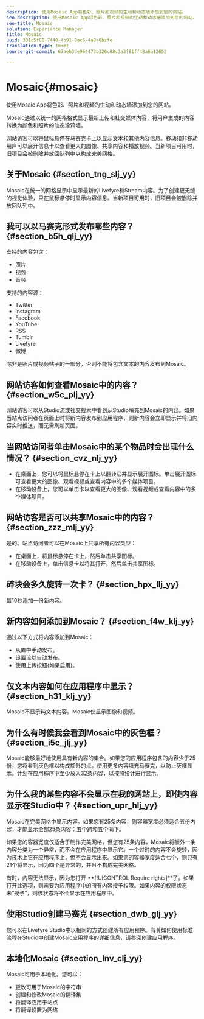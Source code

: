 ```yaml
---
description: 使用Mosaic App将色彩、照片和视频的生动和动态墙添加到您的网站。
seo-description: 使用Mosaic App将色彩、照片和视频的生动和动态墙添加到您的网站。
seo-title: Mosaic
solution: Experience Manager
title: Mosaic
uuid: 331c5f80-7440-4b91-8ac6-4a8a8bzfe
translation-type: tm+mt
source-git-commit: 67aeb3de964473b326c88c3a3f81ff48a6a12652

---
```



# Mosaic{#mosaic}

使用Mosaic App将色彩、照片和视频的生动和动态墙添加到您的网站。

Mosaic通过以统一的网格格式显示最新上传和社交媒体内容，将用户生成的内容转换为颜色和照片的动态涂鸦墙。

网站访客可以将鼠标悬停在马赛克卡上以显示文本和其他内容信息。移动和非移动用户可以展开信息卡以查看更大的图像、共享内容和播放视频。当新项目可用时，旧项目会被删除并放回队列中以构成完美网格。

## 关于Mosaic {#section_tng_slj_yy}

Mosaic在统一的网格显示中显示最新的Livefyre和Stream内容。为了创建更无缝的视觉体验，只在鼠标悬停时显示内容信息。当新项目可用时，旧项目会被删除并放回队列中。

## 我可以以马赛克形式发布哪些内容？ {#section_b5h_qlj_yy}

支持的内容包含：

* 照片
* 视频
* 音频

支持的内容源：

* Twitter
* Instagram
* Facebook
* YouTube
* RSS
* Tumblr
* Livefyre
* 微博

除非是照片或视频帖子的一部分，否则不能将包含文本的内容发布到Mosaic。

## 网站访客如何查看Mosaic中的内容？ {#section_w5c_plj_yy}

网站访客可以从Studio流或社交搜索中看到从Studio填充到Mosaic的内容。如果当站点访问者在页面上时将新内容发布到应用程序，则新内容会立即显示并将旧内容实时推送，而无需刷新页面。

## 当网站访问者单击Mosaic中的某个物品时会出现什么情况？ {#section_cvz_nlj_yy}

* 在桌面上，您可以将鼠标悬停在卡上以翻转它并显示展开图标。单击展开图标可查看更大的图像、观看视频或查看内容中的多个媒体项目。
* 在移动设备上，您可以单击卡以查看更大的图像、观看视频或查看内容中的多个媒体项目。

## 网站访客是否可以共享Mosaic中的内容？ {#section_zzz_mlj_yy}

是的。站点访问者可以在Mosaic上共享所有内容类型：

* 在桌面上，将鼠标悬停在卡上，然后单击共享图标。
* 在移动设备上，单击信息卡以将其打开，然后单击共享图标。

## 碎块会多久旋转一次卡？ {#section_hpx_llj_yy}

每10秒添加一份新内容。

## 新内容如何添加到Mosaic？ {#section_f4w_klj_yy}

通过以下方式将内容添加到Mosaic：

* 从库中手动发布。
* 设置流以自动发布。
* 使用上传按钮(如果启用)。

## 仅文本内容如何在应用程序中显示？ {#section_h31_klj_yy}

Mosaic不显示纯文本内容。Mosaic仅显示图像和视频。

## 为什么有时候我会看到Mosaic中的灰色框？ {#section_i5c_jlj_yy}

Mosaic能够最好地使用具有新内容的集合。如果您的应用程序包含的内容少于25份，您将看到灰色框以构成额外的点。使用更多内容填充马赛克，以防止灰框显示。计划在应用程序中至少放入32条内容，以按照设计进行显示。

## 为什么我的某些内容不会显示在我的网站上，即使内容显示在Studio中？ {#section_upr_hlj_yy}

Mosaic在完美网格中显示内容。如果您有25条内容，则容器宽度必须适合五份内容，才能显示全部25条内容：五个跨和五个向下。

如果您的容器宽度仅适合于制作完美网格，但您有25条内容，Mosaic将额外一条内容分类为一个异常，而不会在应用程序中显示它。一个过时的内容不会旋转，因为技术上它在应用程序上，但不会显示出来。如果您的容器宽度适合七个，则只有21个将显示，因为四个是异常的，并且不构成完美网格。

有时，内容无法显示，因为您打开 **[!UICONTROL Require rights]**了。如果打开此选项，则需要为应用程序中的所有内容授予权限。如果内容的权限状态未“授予”，则该状态将不会显示在应用程序中。

## 使用Studio创建马赛克 {#section_dwb_glj_yy}

您可以在Livefyre Studio中以相同的方式创建所有应用程序。有关如何使用标准流程在Studio中创建Mosaic应用程序的详细信息，请参阅创建应用程序。

## 本地化Mosaic {#section_lnv_clj_yy}

Mosaic可用于本地化。您可以：

* 更改可用于Mosaic的字符串
* 创建和修改Mosaic的翻译集
* 将翻译应用于站点
* 将翻译设置为网络

